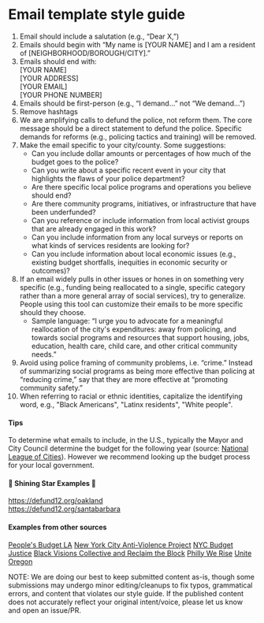 # Email template style guide

1. Email should include a salutation (e.g., “Dear X,”)
2. Emails should begin with “My name is [YOUR NAME] and I am a resident of [NEIGHBORHOOD/BOROUGH/CITY].”
3. Emails should end with:\
[YOUR NAME]\
[YOUR ADDRESS]\
[YOUR EMAIL]\
[YOUR PHONE NUMBER]
4. Emails should be first-person (e.g., “I demand…” not “We demand…”)
5. Remove hashtags
6. We are amplifying calls to defund the police, not reform them. The core message should be a direct statement to defund the police. Specific demands for reforms (e.g., policing tactics and training) will be removed.
7. Make the email specific to your city/county. Some suggestions:
    - Can you include dollar amounts or percentages of how much of the budget goes to the police?
    - Can you write about a specific recent event in your city that highlights the flaws of your police department?
    - Are there specific local police programs and operations you believe should end?
    - Are there community programs, initiatives, or infrastructure that have been underfunded?
    - Can you reference or include information from local activist groups that are already engaged in this work?
    - Can you include information from any local surveys or reports on what kinds of services residents are looking for?
    - Can you include information about local economic issues (e.g., existing budget shortfalls, inequities in economic security or outcomes)?
8. If an email widely pulls in other issues or hones in on something very specific (e.g., funding being reallocated to a single, specific category rather than a more general array of social services), try to generalize. People using this tool can customize their emails to be more specific should they choose.
    - Sample language: “I urge you to advocate for a meaningful reallocation of the city's expenditures: away from policing, and towards social programs and resources that support housing, jobs, education, health care, child care, and other critical community needs.”
9. Avoid using police framing of community problems, i.e. “crime.” Instead of summarizing social programs as being more effective than policing at “reducing crime,” say that they are more effective at “promoting community safety.”
10. When referring to racial or ethnic identities, capitalize the identifying word, e.g., "Black Americans", "Latinx residents", "White people".

#### Tips
To determine what emails to include, in the U.S., typically the Mayor and City Council determine the budget for the following year (source: [National League of Cities](https://www.nlc.org/public-budgets)). However we recommend looking up the budget process for your local government. 

#### 🌟 Shining Star Examples 🌟
https://defund12.org/oakland \
https://defund12.org/santabarbara

#### Examples from other sources
[People's Budget LA](https://peoplesbudgetla.com/actions/)
[New York City Anti-Violence Project](https://avp.org/avp-demands-divestment-from-policing-and-investment-in-services-for-lgbtq-and-hiv-affected-survivors/)
[NYC Budget Justice](https://www.changethenypd.org/nycbudgetjustice)
[Black Visions Collective and Reclaim the Block](https://secure.everyaction.com/eR7GA7oz70GL8doBq19LrA2)
[Philly We Rise](http://phillywerise.com/defundpolice/)
[Unite Oregon](https://www.uniteoregon.org/defund_ppb_special_units)

NOTE: We are doing our best to keep submitted content as-is, though some submissions may undergo minor editing/cleanups to fix typos, grammatical errors, and content that violates our style guide. If the published content does not accurately reflect your original intent/voice, please let us know and open an issue/PR.


